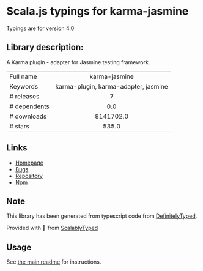 
# Scala.js typings for karma-jasmine

Typings are for version 4.0

## Library description:
A Karma plugin - adapter for Jasmine testing framework.

|                    |                 |
| ------------------ | :-------------: |
| Full name          | karma-jasmine |
| Keywords           | karma-plugin, karma-adapter, jasmine |
| # releases         | 7 |
| # dependents       | 0.0 |
| # downloads        | 8141702.0 |
| # stars            | 535.0 |

## Links
- [Homepage](https://github.com/karma-runner/karma-jasmine#readme)
- [Bugs](https://github.com/karma-runner/karma-jasmine/issues)
- [Repository](https://github.com/karma-runner/karma-jasmine)
- [Npm](https://www.npmjs.com/package/karma-jasmine)
    


## Note
This library has been generated from typescript code from [DefinitelyTyped](https://definitelytyped.org).

Provided with :purple_heart: from [ScalablyTyped](https://github.com/oyvindberg/ScalablyTyped)

## Usage
See [the main readme](../../readme.md) for instructions.


